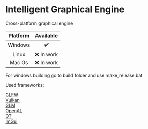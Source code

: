 # Intelligent Graphical Engine

Cross-platform graphical engine  

| Platform | Available |
|:--------:|:---------:|
| Windows  |:heavy_check_mark:|
| Linux    | :x: In work |
| Mac Os   | :x: In work |

For windows building go to build folder and use make_release.bat

Used frameworks:

[GLFW](https://github.com/glfw/glfw)   
[Vulkan](https://github.com/KhronosGroup)  
[GLM](https://github.com/g-truc/glm)  
[OpenAL](https://github.com/kcat/openal-soft)  
[QT](https://github.com/qt)  
[ImGui](https://github.com/ocornut/imgui)     


